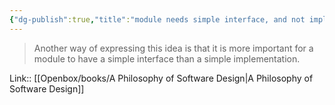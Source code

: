 ```yaml
---
{"dg-publish":true,"title":"module needs simple interface, and not implementation","tags":["quotes"],"date":"2023-05-12T09:20:41+04:00","modified_at":"2023-08-11T15:10:55+03:00","alias":"module needs simple interface, and not implementation","dg-path":"/quotes/202305120920.md","permalink":"/quotes/202305120920/","dgPassFrontmatter":true}
---
```



> Another way of expressing this idea is that it is more important for a module to have a simple interface than a simple implementation.

Link:: [[Openbox/books/A Philosophy of Software Design\|A Philosophy of Software Design]]
